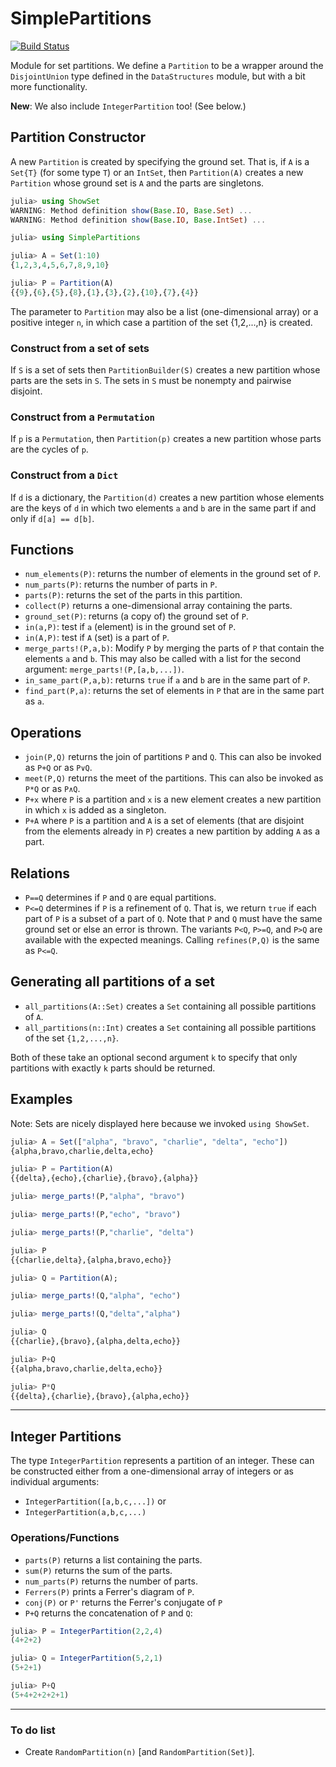 # SimplePartitions

[![Build Status](https://travis-ci.com/scheinerman/SimplePartitions.jl.svg?branch=master)](https://travis-ci.com/scheinerman/SimplePartitions.jl)



Module for set partitions. We define a
`Partition` to be a wrapper around the `DisjointUnion` type defined
in the `DataStructures` module, but with a bit more functionality.

**New**: We also include `IntegerPartition` too! (See below.)


## Partition Constructor

A new `Partition` is created by specifying the ground set. That is, if `A`
is a `Set{T}` (for some type `T`) or an `IntSet`, then `Partition(A)` creates
a new `Partition` whose ground set is `A` and the parts are singletons.
```julia
julia> using ShowSet
WARNING: Method definition show(Base.IO, Base.Set) ...
WARNING: Method definition show(Base.IO, Base.IntSet) ...

julia> using SimplePartitions

julia> A = Set(1:10)
{1,2,3,4,5,6,7,8,9,10}

julia> P = Partition(A)
{{9},{6},{5},{8},{1},{3},{2},{10},{7},{4}}
```
The parameter to `Partition` may also be a list (one-dimensional array) or
a positive integer `n`, in which case a partition of the set {1,2,...,n} is
created.

### Construct from a set of sets

If `S` is a set of sets then `PartitionBuilder(S)` creates
a new partition whose parts are the sets in `S`. The
sets in `S` must be nonempty and pairwise disjoint.

### Construct from a `Permutation`

If `p` is a `Permutation`, then `Partition(p)` creates a new
partition whose parts are the cycles of `p`.

### Construct from a `Dict`

If `d` is a dictionary, the `Partition(d)` creates a new
partition whose elements are the keys of `d` in which
two elements `a` and `b` are in the same part if and only
if `d[a] == d[b]`.

## Functions

+ `num_elements(P)`: returns the number of elements in the ground
set of `P`.
+ `num_parts(P)`: returns the number of parts in `P`.
+ `parts(P)`: returns the set of the parts in this partition.
+ `collect(P)` returns a one-dimensional array containing the parts.
+ `ground_set(P)`: returns (a copy of) the ground set of `P`.
+ `in(a,P)`: test if `a` (element) is in the ground set of `P`.
+ `in(A,P)`: test if `A` (set) is a part of `P`.
+ `merge_parts!(P,a,b)`: Modify `P` by merging the parts of `P` that
contain the elements `a` and `b`. This may also be called with a
list for the second argument: `merge_parts!(P,[a,b,...])`.
+ `in_same_part(P,a,b)`: returns `true` if `a` and `b` are in the same
part of `P`.
+ `find_part(P,a)`: returns the set of elements in `P`
that are in the same part as `a`.

## Operations

+ `join(P,Q)` returns the join of partitions `P` and `Q`. This can also
be invoked as `P+Q` or as `P∨Q`.
+ `meet(P,Q)` returns the meet of the partitions. This can also be
invoked as `P*Q` or as `P∧Q`.
+ `P+x` where `P` is a partition and `x` is a new element creates a
new partition in which `x` is added as a singleton.
+ `P+A` where `P` is a partition and `A` is a set of elements
(that are disjoint from the elements already in `P`) creates a new
partition by adding `A` as a part.

## Relations

+ `P==Q` determines if `P` and `Q` are equal partitions.
+ `P<=Q` determines if `P` is a refinement of `Q`. That is, we return `true`
if each part of `P` is a subset of a part of `Q`. Note that `P` and `Q` must
have the same ground set or else an error is thrown. The variants
`P<Q`, `P>=Q`, and `P>Q` are available with the expected meanings. Calling
`refines(P,Q)` is the same as `P<=Q`.

## Generating all partitions of a set

+ `all_partitions(A::Set)` creates a `Set` containing all possible
partitions of `A`.
+ `all_partitions(n::Int)` creates a `Set` containing all possible
partitions of the set `{1,2,...,n}`.

Both of these take an optional second argument `k` to specify that
only partitions with exactly `k` parts should be returned.


## Examples

Note: Sets are nicely displayed here because we invoked
`using ShowSet`.

```julia
julia> A = Set(["alpha", "bravo", "charlie", "delta", "echo"])
{alpha,bravo,charlie,delta,echo}

julia> P = Partition(A)
{{delta},{echo},{charlie},{bravo},{alpha}}

julia> merge_parts!(P,"alpha", "bravo")

julia> merge_parts!(P,"echo", "bravo")

julia> merge_parts!(P,"charlie", "delta")

julia> P
{{charlie,delta},{alpha,bravo,echo}}

julia> Q = Partition(A);

julia> merge_parts!(Q,"alpha", "echo")

julia> merge_parts!(Q,"delta","alpha")

julia> Q
{{charlie},{bravo},{alpha,delta,echo}}

julia> P+Q
{{alpha,bravo,charlie,delta,echo}}

julia> P*Q
{{delta},{charlie},{bravo},{alpha,echo}}
```
<hr>

## Integer Partitions

The type `IntegerPartition` represents a partition of an integer.
These can be constructed either from a one-dimensional array of
integers or as individual arguments:
* `IntegerPartition([a,b,c,...])` or
* `IntegerPartition(a,b,c,...)`

### Operations/Functions

* `parts(P)` returns a list containing the parts.
* `sum(P)` returns the sum of the parts.
* `num_parts(P)` returns the number of parts.
* `Ferrers(P)` prints a Ferrer's diagram of `P`.
* `conj(P)` or `P'` returns the Ferrer's conjugate of `P`
* `P+Q` returns the concatenation of `P` and `Q`:
```julia
julia> P = IntegerPartition(2,2,4)
(4+2+2)

julia> Q = IntegerPartition(5,2,1)
(5+2+1)

julia> P+Q
(5+4+2+2+2+1)
```


<hr>

### To do list

+ Create `RandomPartition(n)` [and `RandomPartition(Set)`].
